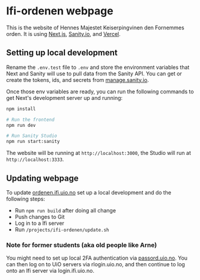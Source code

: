 # Ifi-ordenen webpage

This is the website of Hennes Majestet Keiserpingvinen den Fornemmes orden. It is
using [Next.js](https://nextjs.org), [Sanity.io](https://www.sanity.io), and [Vercel](https://vercel.com).

## Setting up local development

Rename the `.env.test` file to `.env` and store the environment variables that Next and Sanity will use to pull data
from the Sanity API. You can get or create the tokens, ids, and secrets
from [manage.sanity.io](https://manage.sanity.io).

Once those env variables are ready, you can run the following commands to get Next's development server up and running:

```bash
npm install

# Run the frontend
npm run dev

# Run Sanity Studio
npm run start:sanity
```

The website will be running at `http://localhost:3000`, the Studio will run at `http://localhost:3333`.

## Updating webpage

To update [ordenen.ifi.uio.no](https://ordenen.ifi.uio.no/) set up a local development and do the following steps:

- Run `npm run build` after doing all change
- Push changes to Git
- Log in to a Ifi server
- Run `/projects/ifi-ordenen/update.sh`

### Note for former students (aka old people like Arne)

You might need to set up local 2FA authentication via [passord.uio.no](https://passord.uio.no/). You can then log on to
UiO servers via rlogin.uio.no, and then continue to log onto an Ifi server via login.ifi.uio.no.
